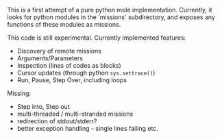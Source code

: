 This is a first attempt of a pure python mole implementation. Currently, it looks for python modules in the 'missions'
subdirectory, and exposes any functions of these modules as missions.

This code is still experimental. Currently implemented features:
- Discovery of remote missions
- Arguments/Parameters
- Inspection (lines of codes as blocks)
- Cursor updates (through python ```sys.settrace()```)
- Run, Pause, Step Over, including loops

Missing:
- Step into, Step out
- multi-threaded / multi-stranded missions
- redirection of stdout/stderr?
- better exception handling - single lines failing etc.
